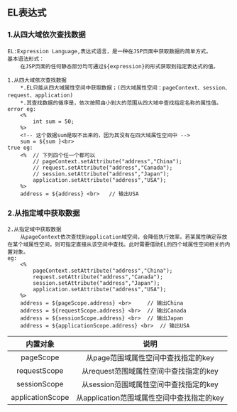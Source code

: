 ## EL表达式

### 1.从四大域依次查找数据

```
EL:Expression Language,表达式语言，是一种在JSP页面中获取数据的简单方式。
基本语法形式：
	在JSP页面的任何静态部分均可通过${expression}的形式获取到指定表达式的值。
```

```
1.从四大域依次查找数据
	*.EL只能从四大域属性空间中获取数据；(四大域属性空间：pageContext、session、request、application)
	*.其查找数据的循序是，依次按照由小到大的范围从四大域中查找指定名称的属性值。
error eg:
	<%
		int sum = 50;
	%>
	<!-- 这个数据sum是取不出来的，因为其没有在四大域属性空间中 -->
	sum = ${sum }<br>
true eg:
	<%	// 下列四个任一个都可以
		// pageContext.setAttribute("address","China");
		// request.setAttribute("address","Canada");
		// session.setAttribute("address","Japan");
		application.setAttribute("address","USA");
	%>
	address = ${address} <br>	// 输出USA
```

###  2.从指定域中获取数据

```
2.从指定域中获取数据
	从pageContext依次查找到application域空间，会降低执行效率，若某属性确定存放在某个域属性空间，则可指定直接从该空间中查找。此时需要借助EL的四个域属性空间相关的内置对象。
eg:
	<%	
		pageContext.setAttribute("address","China");
		request.setAttribute("address","Canada");
		session.setAttribute("address","Japan");
		application.setAttribute("address","USA");
	%>
	address = ${pageScope.address} <br>		// 输出China
	address = ${requestScope.address} <br>	// 输出Canada
	address = ${sessionScope.address} <br>	// 输出Japan
	address = ${applicationScope.address} <br>	// 输出USA
```

|     内置对象     |                    说明                    |
| :--------------: | :----------------------------------------: |
|    pageScope     |    从page范围域属性空间中查找指定的key     |
|   requestScope   |   从request范围域属性空间中查找指定的key   |
|   sessionScope   |   从session范围域属性空间中查找指定的key   |
| applicationScope | 从application范围域属性空间中查找指定的key |

